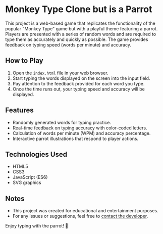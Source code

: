 # Monkey Type Clone but is a Parrot

This project is a web-based game that replicates the functionality of the popular "Monkey Type" game but with a playful theme featuring a parrot. Players are presented with a series of random words and are required to type them as accurately and quickly as possible. The game provides feedback on typing speed (words per minute) and accuracy.

## How to Play

1. Open the `index.html` file in your web browser.
2. Start typing the words displayed on the screen into the input field.
3. Pay attention to the feedback provided for each word you type.
4. Once the time runs out, your typing speed and accuracy will be displayed.

## Features

- Randomly generated words for typing practice.
- Real-time feedback on typing accuracy with color-coded letters.
- Calculation of words per minute (WPM) and accuracy percentage.
- Interactive parrot illustrations that respond to player actions.

## Technologies Used

- HTML5
- CSS3
- JavaScript (ES6)
- SVG graphics

## Notes

- This project was created for educational and entertainment purposes.
- For any issues or suggestions, feel free to [contact the developer](mailto:juanesbs2003@hotmail.com).

Enjoy typing with the parrot! 🦜
